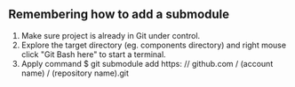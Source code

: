 ## Remembering how to add a submodule
1) Make sure project is already in Git under control.
2) Explore the target directory (eg. components directory) and right mouse click "Git Bash here" to start a terminal.
3) Apply command $ git submodule add https: // github.com / (account name) / (repository name).git